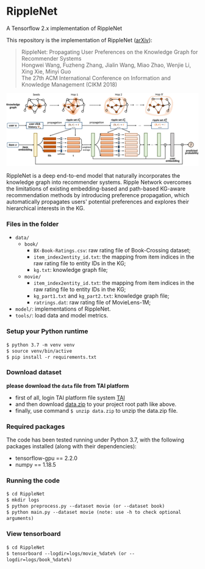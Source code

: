 # RippleNet
A Tensorflow 2.x implementation of RippleNet

This repository is the implementation of RippleNet ([arXiv](https://arxiv.org/abs/1803.03467)):
> RippleNet: Propagating User Preferences on the Knowledge Graph for Recommender Systems  
Hongwei Wang, Fuzheng Zhang, Jialin Wang, Miao Zhao, Wenjie Li, Xing Xie, Minyi Guo  
The 27th ACM International Conference on Information and Knowledge Management (CIKM 2018)

![](framework.jpg)

RippleNet is a deep end-to-end model that naturally incorporates the knowledge graph into recommender systems.
Ripple Network overcomes the limitations of existing embedding-based and path-based KG-aware recommendation methods by introducing preference propagation, which automatically propagates users' potential preferences and explores their hierarchical interests in the KG.

### Files in the folder

- `data/`
  - `book/`
    - `BX-Book-Ratings.csv`: raw rating file of Book-Crossing dataset;
    - `item_index2entity_id.txt`: the mapping from item indices in the raw rating file to entity IDs in the KG;
    - `kg.txt`: knowledge graph file;
  - `movie/`
    - `item_index2entity_id.txt`: the mapping from item indices in the raw rating file to entity IDs in the KG;
    - `kg_part1.txt` and `kg_part2.txt`: knowledge graph file;
    - `ratrings.dat`: raw rating file of MovieLens-1M;
- `model/`: implementations of RippleNet.
- `tools/`: load data and model metrics.

### Setup your Python runtime

```
$ python 3.7 -m venv venv
$ source venv/bin/active
$ pip install -r requirements.txt
```

### Download dataset

**please download the `data` file from TAI platform**

- first of all, login TAI platform file system [TAI](https://ai.tezign.com/web-filesystem)
- and then download [data.zip](https://ai.tezign.com/web-filesystem?path=/data/Models/RippleNet-dataset/data.zip) to your project root path like above.
- finally, use command `$ unzip data.zip` to unzip the data.zip file.

### Required packages
The code has been tested running under Python 3.7, with the following packages installed (along with their dependencies):
- tensorflow-gpu == 2.2.0
- numpy == 1.18.5


### Running the code
```
$ cd RippleNet
$ mkdir logs
$ python preprocess.py --dataset movie (or --dataset book)
$ python main.py --dataset movie (note: use -h to check optional arguments)
```

### View tensorboard
```
$ cd RippleNet
$ tensorboard --logdir=logs/movie_%date% (or --logdir=logs/book_%date%)
```